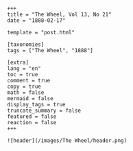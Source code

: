 
    +++
    title = "The Wheel, Vol 13, No 21"
    date = "1888-02-17"

    template = "post.html"

    [taxonomies]
    tags = ["The Wheel", "1888"]

    [extra]
    lang = "en"
    toc = true
    comment = true
    copy = true
    math = false
    mermaid = false
    display_tags = true
    truncate_summary = false
    featured = false
    reaction = false
    +++

    ![header](/images/The Wheel/header.png)

    